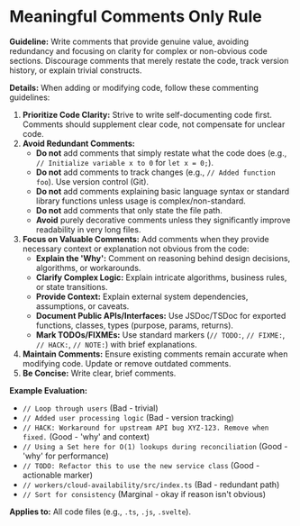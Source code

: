 # Meaningful Comments Only Rule

**Guideline:** Write comments that provide genuine value, avoiding redundancy and focusing on clarity for complex or non-obvious code sections. Discourage comments that merely restate the code, track version history, or explain trivial constructs.

**Details:**
When adding or modifying code, follow these commenting guidelines:

1.  **Prioritize Code Clarity:** Strive to write self-documenting code first. Comments should supplement clear code, not compensate for unclear code.
2.  **Avoid Redundant Comments:**
    - **Do not** add comments that simply restate what the code does (e.g., `// Initialize variable x to 0` for `let x = 0;`).
    - **Do not** add comments to track changes (e.g., `// Added function foo`). Use version control (Git).
    - **Do not** add comments explaining basic language syntax or standard library functions unless usage is complex/non-standard.
    - **Do not** add comments that only state the file path.
    - **Avoid** purely decorative comments unless they significantly improve readability in very long files.
3.  **Focus on Valuable Comments:** Add comments when they provide necessary context or explanation not obvious from the code:
    - **Explain the 'Why':** Comment on reasoning behind design decisions, algorithms, or workarounds.
    - **Clarify Complex Logic:** Explain intricate algorithms, business rules, or state transitions.
    - **Provide Context:** Explain external system dependencies, assumptions, or caveats.
    - **Document Public APIs/Interfaces:** Use JSDoc/TSDoc for exported functions, classes, types (purpose, params, returns).
    - **Mark TODOs/FIXMEs:** Use standard markers (`// TODO:`, `// FIXME:`, `// HACK:`, `// NOTE:`) with brief explanations.
4.  **Maintain Comments:** Ensure existing comments remain accurate when modifying code. Update or remove outdated comments.
5.  **Be Concise:** Write clear, brief comments.

**Example Evaluation:**

- `// Loop through users` (Bad - trivial)
- `// Added user processing logic` (Bad - version tracking)
- `// HACK: Workaround for upstream API bug XYZ-123. Remove when fixed.` (Good - 'why' and context)
- `// Using a Set here for O(1) lookups during reconciliation` (Good - 'why' for performance)
- `// TODO: Refactor this to use the new service class` (Good - actionable marker)
- `// workers/cloud-availability/src/index.ts` (Bad - redundant path)
- `// Sort for consistency` (Marginal - okay if reason isn't obvious)

**Applies to:** All code files (e.g., `.ts`, `.js`, `.svelte`).
